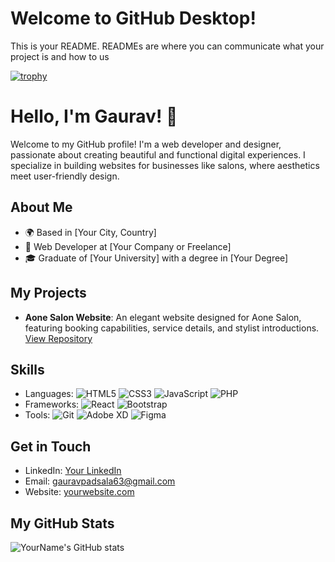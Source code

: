 # Welcome to GitHub Desktop!

This is your README. READMEs are where you can communicate what your project is and how to us

[![trophy](https://github-profile-trophy.vercel.app/?username=gauravpadsala)](https://github.com/ryo-ma/github-profile-trophy)

# Hello, I'm Gaurav! 👋

Welcome to my GitHub profile! I'm a web developer and designer, passionate about creating beautiful and functional digital experiences. I specialize in building websites for businesses like salons, where aesthetics meet user-friendly design.

## About Me

- 🌍  Based in [Your City, Country]
- 💼  Web Developer at [Your Company or Freelance]
- 🎓  Graduate of [Your University] with a degree in [Your Degree]

## My Projects

- **Aone Salon Website**: An elegant website designed for Aone Salon, featuring booking capabilities, service details, and stylist introductions. [View Repository](https://github.com/yourusername/aonesalonwebsite)

## Skills

- Languages:
  ![HTML5](https://img.shields.io/badge/HTML5-E34F26?style=for-the-badge&logo=html5&logoColor=white)
  ![CSS3](https://img.shields.io/badge/CSS3-1572B6?style=for-the-badge&logo=css3&logoColor=white)
  ![JavaScript](https://img.shields.io/badge/JavaScript-F7DF1E?style=for-the-badge&logo=javascript&logoColor=black)
  ![PHP](https://img.shields.io/badge/PHP-777BB4?style=for-the-badge&logo=php&logoColor=white)
- Frameworks:
  ![React](https://img.shields.io/badge/React-20232A?style=for-the-badge&logo=react&logoColor=61DAFB)
  ![Bootstrap](https://img.shields.io/badge/Bootstrap-7952B3?style=for-the-badge&logo=bootstrap&logoColor=white)
- Tools:
  ![Git](https://img.shields.io/badge/Git-F05032?style=for-the-badge&logo=git&logoColor=white)
  ![Adobe XD](https://img.shields.io/badge/Adobe_XD-FF61F6?style=for-the-badge&logo=adobexd&logoColor=white)
  ![Figma](https://img.shields.io/badge/Figma-F24E1E?style=for-the-badge&logo=figma&logoColor=white)

## Get in Touch

- LinkedIn: [Your LinkedIn](https://www.linkedin.com/in/gaurav-padsala-225659249)
- Email: [gauravpadsala63@gmail.com](mailto:your.email@example.com)
- Website: [yourwebsite.com](https://yourwebsite.com)

## My GitHub Stats

![YourName's GitHub stats](https://github-readme-stats.vercel.app/api?username=gauravpadsala&show_icons=true&theme=radical)




